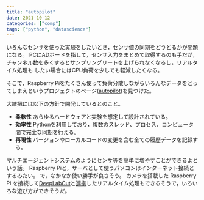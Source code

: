 ```yaml
---
title: "autopilot"
date: 2021-10-12
categories: ["comp"]
tags: ["python", "datascience"]
---
```


いろんなセンサを使った実験をしたいとき，センサ値の同期をどうとるかが問題になる。
PCにADボードを指して，センサ入力をまとめて取得するのも手だが，
チャンネル数を多くするとサンプリングリートを上げられなくなるし，リアルタイム処理も
したい場合にはCPU負荷を少しでも軽減したくなる。

<!--more-->

そこで，Raspberry Piをたくさん使って負荷分散しながらいろんなデータをとってしまえというプロジェクトのページ([autopilot](https://github.com/wehr-lab/autopilot))を見つけた。

大雑把には以下の方針で開発しているとのこと。

- **柔軟性** あらゆるハードウェアと実験を想定して設計されている。
- **効率性** Pythonを利用しており，複数のスレッド、プロセス、コンピュータ間で完全な同期を行える。
- **再現性** バージョンやローカルコードの変更を含む全ての履歴データを記録する。

マルチエージェントシステムのようにセンサ等を簡単に増やすことができるよという話。
Raspberry Piと，サーバとして使うパソコンはインターネット接続とするみたい。
で，なかなか使い勝手が良さそう。
カメラを搭載した Raspberry Pi を接続して[DeepLabCut](http://www.mackenziemathislab.org/deeplabcut)と[連携](https://docs.auto-pi-lot.com/en/latest/guide/quickstart.html?highlight=deeplabcut#realtime-deeplabcut)したリアルタイム処理もできるそうで，いろいろな遊び方ができそうだ。
